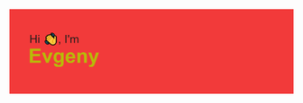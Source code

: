 <div id="header" align="center">
  <img src="https://github.com/SimpleEugene/SimpleEugene/blob/main/header.png"/>
</div>
